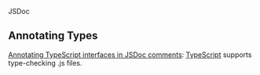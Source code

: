 JSDoc

## Annotating Types

[Annotating TypeScript interfaces in JSDoc comments](https://goulet.dev/posts/how-to-write-ts-interfaces-in-jsdoc): [TypeScript](../typescript/README.md) supports type-checking .js files.